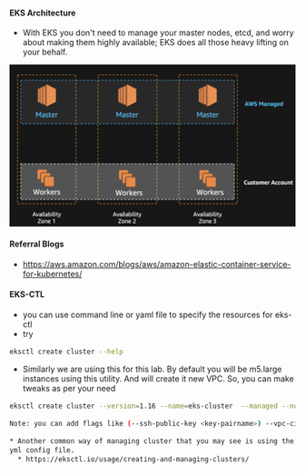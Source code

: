 #### EKS Architecture
  * With EKS you don't need to manage your master nodes, etcd, and worry about making them highly available; EKS does all those heavy lifting on your behalf.

![EKS-architecture-image](https://github.com/Cloud-Yeti/Cloudyeti-EKS-Series/blob/main/Images/EKS_architecture.jpg)
#### Referral Blogs
  * https://aws.amazon.com/blogs/aws/amazon-elastic-container-service-for-kubernetes/

#### EKS-CTL
  * you can use command line or yaml file to specify the resources for eks-ctl
  * try 
  ```sh
  eksctl create cluster --help
  ```
  * Similarly we are using this for this lab. By default you will be m5.large instances using this utility. And will create it new VPC. So, you can make tweaks as per your need
  ```sh
  eksctl create cluster --version=1.16 --name=eks-cluster  --managed --nodes=2 --alb-ingress-access --region=${AWS_REGION} --node-labels="lifecycle=OnDemand,intent=control-apps" --asg-access
  ```
  ```sh
  Note: you can add flags like (--ssh-public-key <key-pairname>) --vpc-cidr <>, etc) as per your usecase.
  ```
    * Another common way of managing cluster that you may see is using the yml config file. 
      * https://eksctl.io/usage/creating-and-managing-clusters/
